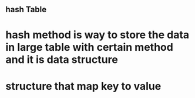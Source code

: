 ## hash Table

# hash method is way to store the data in large table with certain method and it is data structure 
# structure that map key to value